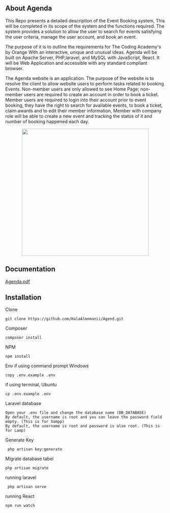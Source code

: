 

## About Agenda

This Repo presents a detailed description of the Event Booking system, This will
be completed in its scope of the system and the functions required. The system provides a
solution to allow the user to search for events satisfying the user criteria, manage the user
account, and book an event.

The purpose of it is to outline the requirements for The Coding Academy's by Orange
With an interactive, unique and unusual ideas. Agenda will be built on Apache Server,
PHP,laravel, and MySQL with JavaScript, React. It will be Web Application and accessible with
any standard compliant browser.

The Agenda website is an application. The purpose of the website is to resolve the client to
allow website users to perform tasks related to booking Events. Non-member users are only
allowed to see Home Page; non-member users are required to create an account in order to book
a ticket. Member users are required to login into their account prior to event booking, they have
the right to search for available events, to book a ticket, claim awards and to edit their member
information, Member with company role will be able to create a new event and tracking the
status of it and number of booking happened each day.





<p align="center"><img src="https://colorlib.com/preview/theme/agenda/images/logo-2.png" width="400"></p>


## Documentation
<a href='https://github.com/HalaAlmomanii/Agend/blob/master/SRS.pdf'>Agenda.pdf</a>


## Installation 
Clone 
```
git clone https://github.com/HalaAlmomanii/Agend.git

```
Composer

``` 
composer install 

```
NPM
```
npm install

```
Env
if using command prompt Windows

```
copy .env.example .env 
```
if using terminal, Ubuntu
```
cp .env.example .env 
```


Laravel database

```
Open your .env file and change the database name (DB_DATABASE)  
By default, the username is root and you can leave the password field empty. (This is for Xampp) 
By default, the username is root and password is also root. (This is for Lamp)

```
Generate Key
```
 php artisan key:generate
```
Migrate database tabel
```
php artisan migrate
```
running laravel
```
 php artisan serve
```
running React
```
npm run watch 

```
